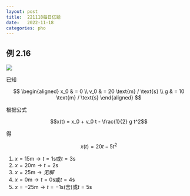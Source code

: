 ```yaml
---
layout: post
title:  221118每日亿题
date:   2022-11-18
categories: pho
---
```


## 例 2.16

![](https://gitee.com/Lyccrius/asset/raw/main/pho/221118-2.16.jpg)

已知

$$
\begin{aligned}
    x_0 & = 0 \\
    v_0 & = 20 \text{m} / \text{s} \\
    g & = 10 \text{m} / \text{s}
\end{aligned}
$$

根据公式

$$x(t) = x_0 + v_0 t - \frac{1}{2} g t^2$$

得

$$x(t) = 20 t - 5 t^2$$

1. $x = 15 \text{m} \to t = 1 \text{s} \text{或} t = 3 \text{s}$
2. $x = 20 \text{m} \to t = 2 \text{s}$
3. $x = 25 \text{m} \to 无解$
4. $x = 0 \text{m} \to t = 0 \text{s} \text{或} t = 4 \text{s}$
5. $x = -25 \text{m} \to t = -1 \text{s} ( \text{舍} ) \text{或} t = 5 \text{s}$